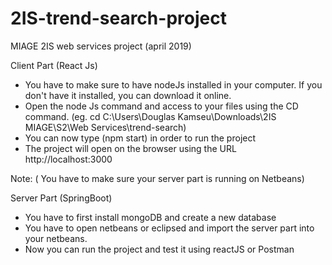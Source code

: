 # 2IS-trend-search-project
MIAGE 2IS web services project (april 2019)

Client Part (React Js)

- You have to make sure to have nodeJs installed in your computer. If you don't have it installed, you can download it online.
- Open the node Js command and access to your files using the CD command. (eg. cd C:\Users\Douglas Kamseu\Downloads\2IS MIAGE\S2\Web Services\trend-search)
- You can now type (npm start) in order to run the project
- The project will open on the browser using the URL http://localhost:3000

Note: ( You have to make sure your server part is running on Netbeans)


Server Part (SpringBoot)

- You have to first install mongoDB and create a new database 
- You have to open netbeans or eclipsed and import the server part into your netbeans.
- Now you can run the project and test it using reactJS or Postman
